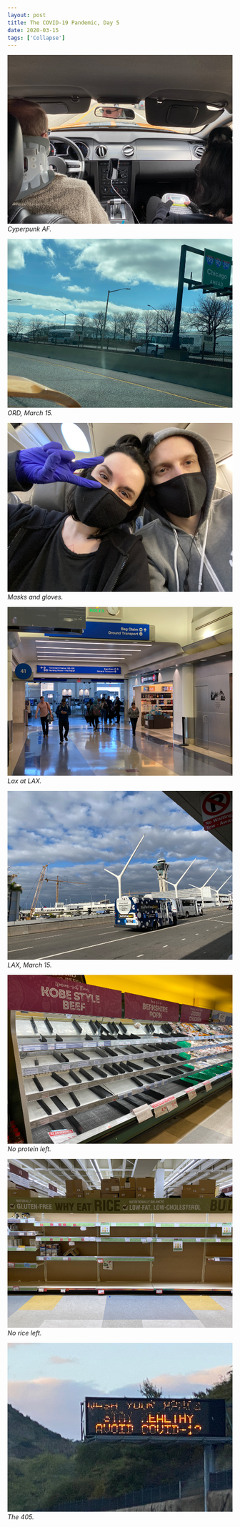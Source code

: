 ```yaml
---
layout: post
title: The COVID-19 Pandemic, Day 5
date: 2020-03-15
tags: ['Collapse']
---
```

![Cyberpunk AF](/assets/images/cyberpunk-af.jpg)
*Cyperpunk AF.*
<!--x-->

![ORD, March 15](/assets/images/ord-march-15.jpg)
*ORD, March 15.*

![Masks and Gloves](/assets/images/masks-and-gloves.jpg)
*Masks and gloves.*

![Lax at LAX](/assets/images/lax-at-lax.jpg)
*Lax at LAX.*

![LAX, March 15](/assets/images/lax-march-15.jpg)
*LAX, March 15.*

![Grocery 1](/assets/images/covid-grocery-1.jpg)
*No protein left.*

![Grocery 2](/assets/images/covid-grocery-2.jpg)
*No rice left.*

![The 405 Warning](/assets/images/the-405-warning.jpg)
*The 405.*